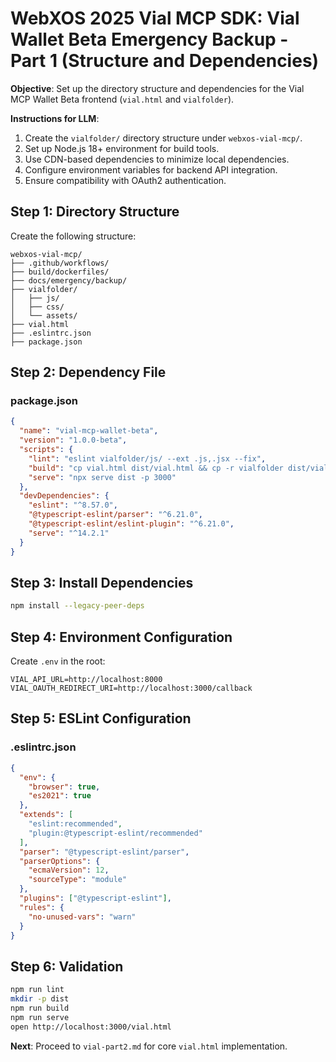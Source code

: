 # WebXOS 2025 Vial MCP SDK: Vial Wallet Beta Emergency Backup - Part 1 (Structure and Dependencies)

**Objective**: Set up the directory structure and dependencies for the Vial MCP Wallet Beta frontend (`vial.html` and `vialfolder`).

**Instructions for LLM**:
1. Create the `vialfolder/` directory structure under `webxos-vial-mcp/`.
2. Set up Node.js 18+ environment for build tools.
3. Use CDN-based dependencies to minimize local dependencies.
4. Configure environment variables for backend API integration.
5. Ensure compatibility with OAuth2 authentication.

## Step 1: Directory Structure
Create the following structure:
```
webxos-vial-mcp/
├── .github/workflows/
├── build/dockerfiles/
├── docs/emergency/backup/
├── vialfolder/
│   ├── js/
│   ├── css/
│   └── assets/
├── vial.html
├── .eslintrc.json
├── package.json
```

## Step 2: Dependency File

### package.json
```json
{
  "name": "vial-mcp-wallet-beta",
  "version": "1.0.0-beta",
  "scripts": {
    "lint": "eslint vialfolder/js/ --ext .js,.jsx --fix",
    "build": "cp vial.html dist/vial.html && cp -r vialfolder dist/vialfolder",
    "serve": "npx serve dist -p 3000"
  },
  "devDependencies": {
    "eslint": "^8.57.0",
    "@typescript-eslint/parser": "^6.21.0",
    "@typescript-eslint/eslint-plugin": "^6.21.0",
    "serve": "^14.2.1"
  }
}
```

## Step 3: Install Dependencies
```bash
npm install --legacy-peer-deps
```

## Step 4: Environment Configuration
Create `.env` in the root:
```text
VIAL_API_URL=http://localhost:8000
VIAL_OAUTH_REDIRECT_URI=http://localhost:3000/callback
```

## Step 5: ESLint Configuration

### .eslintrc.json
```json
{
  "env": {
    "browser": true,
    "es2021": true
  },
  "extends": [
    "eslint:recommended",
    "plugin:@typescript-eslint/recommended"
  ],
  "parser": "@typescript-eslint/parser",
  "parserOptions": {
    "ecmaVersion": 12,
    "sourceType": "module"
  },
  "plugins": ["@typescript-eslint"],
  "rules": {
    "no-unused-vars": "warn"
  }
}
```

## Step 6: Validation
```bash
npm run lint
mkdir -p dist
npm run build
npm run serve
open http://localhost:3000/vial.html
```

**Next**: Proceed to `vial-part2.md` for core `vial.html` implementation.